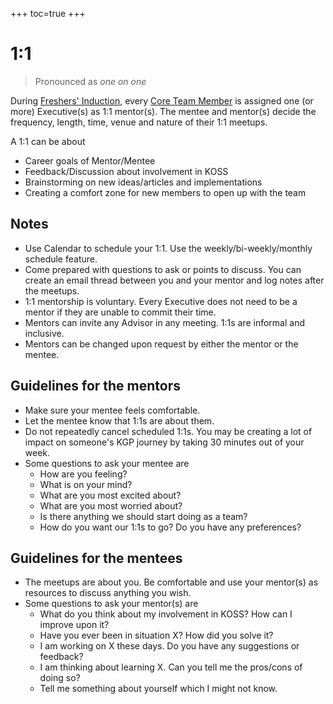+++
toc=true
+++

# 1:1

> Pronounced as *one on one*

During [Freshers' Induction](/docs/community/freshers-induction), every [Core Team Member](/docs/community/governance) is assigned one (or more) Executive(s) as 1:1 mentor(s). The mentee and mentor(s) decide the frequency, length, time, venue and nature of their 1:1 meetups.

A 1:1 can be about
* Career goals of Mentor/Mentee
* Feedback/Discussion about involvement in KOSS
* Brainstorming on new ideas/articles and implementations
* Creating a comfort zone for new members to open up with the team

## Notes
* Use Calendar to schedule your 1:1. Use the weekly/bi-weekly/monthly schedule feature.
* Come prepared with questions to ask or points to discuss. You can create an email thread between you and your mentor and log notes after the meetups.
* 1:1 mentorship is voluntary. Every Executive does not need to be a mentor if they are unable to commit their time.
* Mentors can invite any Advisor in any meeting. 1:1s are informal and inclusive.
* Mentors can be changed upon request by either the mentor or the mentee.

## Guidelines for the mentors
* Make sure your mentee feels comfortable.
* Let the mentee know that 1:1s are about them.
* Do not repeatedly cancel scheduled 1:1s. You may be creating a lot of impact on someone's KGP journey by taking 30 minutes out of your week.
* Some questions to ask your mentee are
  * How are you feeling?
  * What is on your mind?
  * What are you most excited about?
  * What are you most worried about?
  * Is there anything we should start doing as a team?
  * How do you want our 1:1s to go? Do you have any preferences?

## Guidelines for the mentees
* The meetups are about you. Be comfortable and use your mentor(s) as resources to discuss anything you wish.
* Some questions to ask your mentor(s) are
  * What do you think about my involvement in KOSS? How can I improve upon it?
  * Have you ever been in situation X? How did you solve it?
  * I am working on X these days. Do you have any suggestions or feedback?
  * I am thinking about learning X. Can you tell me the pros/cons of doing so?
  * Tell me something about yourself which I might not know.
